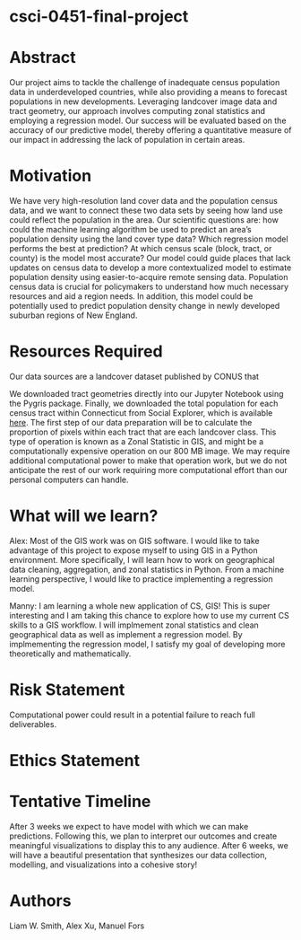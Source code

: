 # csci-0451-final-project

# Abstract
Our project aims to tackle the challenge of inadequate census population data in underdeveloped countries, while also providing a means to forecast populations in new developments. Leveraging landcover image data and tract geometry, our approach involves computing zonal statistics and employing a regression model. Our success will be evaluated based on the accuracy of our predictive model, thereby offering a quantitative measure of our impact in addressing the lack of population in certain areas.

# Motivation
We have very high-resolution land cover data and the population census data, and we want to connect these two data sets by seeing how land use could reflect the population in the area. Our scientific questions are: how could the machine learning algorithm be used to predict an area’s population density using the land cover type data? Which regression model performs the best at prediction? At which census scale (block, tract, or county) is the model most accurate? Our model could guide places that lack updates on census data to develop a more contextualized model to estimate population density using easier-to-acquire remote sensing data. Population census data is crucial for policymakers to understand how much necessary resources and aid a region needs. In addition, this model could be potentially used to predict population density change in newly developed suburban regions of New England. 


# Resources Required
Our data sources are a landcover dataset published by CONUS that 

We downloaded tract geometries directly into our Jupyter Notebook using the Pygris package.
Finally, we downloaded the total population for each census tract within Connecticut from Social Explorer, which is available [here](data/population.csv).
The first step of our data preparation will be to calculate the proportion of pixels within each tract that are each landcover class.
This type of operation is known as a Zonal Statistic in GIS, and might be a computationally expensive operation on our 800 MB image.
We may require additional computational power to make that operation work, but we do not anticipate the rest of our work requiring more computational effort than our personal computers can handle.


# What will we learn?
Alex: Most of the GIS work was on GIS software. I would like to take advantage of this project to expose myself to using GIS in a Python environment. More specifically, I will learn how to work on geographical data cleaning, aggregation, and zonal statistics in Python. From a machine learning perspective, I would like to practice implementing a regression model. 

Manny: I am learning a whole new application of CS, GIS! This is super interesting and I am taking this chance to explore how to use my current CS skills to a GIS workflow. I will implmement zonal statistics and clean geographical data as well as implement a regression model. By implmementing the regression model, I satisfy my goal of developing more theoretically and mathematically. 

# Risk Statement
Computational power could result in a potential failure to reach full deliverables. 

# Ethics Statement

# Tentative Timeline
After 3 weeks we expect to have model with which we can make predictions. Following this, we plan to interpret our outcomes and create meaningful visualizations to display this to any audience. After 6 weeks, we will have a beautiful presentation that synthesizes our data collection, modelling, and visualizations into a cohesive story!

# Authors 
Liam W. Smith, Alex Xu, Manuel Fors

